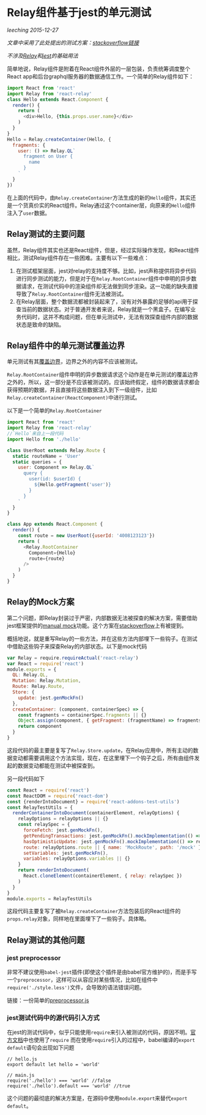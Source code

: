 # Relay组件基于jest的单元测试
*leeching 2015-12-27*

*文章中采用了此处提出的测试方案：[stackoverflow链接](http://stackoverflow.com/a/32908821)*

*不涉及[Relay](http://facebook.github.io/relay)和[jest](http://facebook.github.io/jest)的基础用法*

简单地说，Relay组件是附着在React组件外层的一层包装，负责统筹调度整个React app和后台graphql服务器的数据通信工作。一个简单的Relay组件如下：

```js
import React from 'react'
import Relay from 'react-relay'
class Hello extends React.Component {
  render() {
    return (
      <div>Hello, {this.props.user.name}</div>
    )
  }
}
Hello = Relay.createContainer(Hello, {
  fragments: {
    user: () => Relay.QL`
      fragment on User {
        name
      }
    `
  }
})
```

在上面的代码中，由`Relay.createContainer`方法生成的新的`Hello`组件，其实还是一个货真价实的React组件。Relay通过这个container层，向原来的`Hello`组件注入了`user`数据。

## Relay测试的主要问题
虽然，Relay组件其实也还是React组件，但是，经过实际操作发现，和React组件相比，测试Relay组件存在一些困难。主要有以下一些难点：

1.  在测试框架层面，jest对relay的支持度不够。比如，jest声称提供将异步代码进行同步测试的能力，但是对于在`Relay.RootContainer`组件中申明的异步数据请求，在测试代码中的渲染组件却无法做到同步渲染。这一功能的缺失直接导致了`Relay.RootContainer`组件无法被测试。
2.  在Relay层面，整个数据流都被封装起来了，没有对外暴露的足够的api用于探查当前的数据状态。对于普通开发者来说，Relay就是一个黑盒子。在编写业务代码时，这并不构成问题，但在单元测试中，无法有效探查组件内部的数据状态是致命的缺陷。

## Relay组件中的单元测试覆盖边界
单元测试有其[覆盖边界](src/unit_test_of_front_end.md#单元测试的覆盖边界)，边界之外的内容不应该被测试。

`Relay.RootContainer`组件申明的异步数据请求这个动作是在单元测试的覆盖边界之外的，所以，这一部分是不应该被测试的。应该始终假定，组件的数据请求都会获得预期的数据，并且直接将这些数据注入到下一级组件，比如`Relay.createContainer(ReactComponent)`中进行测试。

以下是一个简单的`Relay.RootContainer`
```js
import React from 'react'
import Relay from 'react-relay'
//`Hello`来自上一段代码
import Hello from './hello'

class UserRoot extends Relay.Route {
  static routeName = 'User'
  static queries = {
    user: Component => Relay.QL`
      query {
        user(id: $userId) {
          ${Hello.getFragment('user')}
        }
      }
    `
  }
}

class App extends React.Component {
  render() {
    const route = new UserRoot({userId: '4008123123'})
    return (
      <Relay.RootContainer
        Component={Hello}
        route={route}
      />
    )
  }
}
```

## Relay的Mock方案
第二个问题，即Relay封装过于严密，内部数据无法被探查的解决方案，需要借助jest框架提供的[manual mock](http://facebook.github.io/jest/docs/manual-mocks.html#content)功能。这个方案在[stackoverflow](http://stackoverflow.com/a/32908821)上有被提到。

概括地说，就是重写Relay的一些方法，并在这些方法内部埋下一些钩子。在测试中借助这些钩子来探查Relay的内部状态。以下是mock代码
```js
var Relay = require.requireActual('react-relay')
var React = require('react')
module.exports = {
  QL: Relay.QL,
  Mutation: Relay.Mutation,
  Route: Relay.Route,
  Store: {
    update: jest.genMockFn()
  },
  createContainer: (component, containerSpec) => {
    const fragments = containerSpec.fragments || {}
    Object.assign(component, { getFragment: (fragmentName) => fragments[fragmentName] })
    return component
  }
}
```
这段代码的最主要是复写了`Relay.Store.update`，在Relay应用中，所有主动的数据变动都需要调用这个方法实现，现在，在这里埋下一个钩子之后，所有由组件发起的数据变动都能在测试中被探查到。

另一段代码如下
```js
const React = require('react')
const ReactDOM = require('react-dom')
const {renderIntoDocument} = require('react-addons-test-utils')
const RelayTestUtils = {
  renderContainerIntoDocument(containerElement, relayOptions) {
    relayOptions = relayOptions || {}
    const relaySpec = {
      forceFetch: jest.genMockFn(),
      getPendingTransactions: jest.genMockFn().mockImplementation(() => relayOptions.pendingTransactions),
      hasOptimisticUpdate: jest.genMockFn().mockImplementation(() => relayOptions.hasOptimisticUpdate),
      route: relayOptions.route || { name: 'MockRoute', path: '/mock' },
      setVariables: jest.genMockFn(),
      variables: relayOptions.variables || {}
    }
    return renderIntoDocument(
      React.cloneElement(containerElement, { relay: relaySpec })
    )
  }
}
module.exports = RelayTestUtils
```
这段代码主要复写了被`Relay.createContainer`方法包装后的React组件的`props.relay`对象，同样地在里面埋下了一些钩子。具体略。

## Relay测试的其他问题
### jest preprocessor
非常不建议使用`babel-jest`插件(即使这个插件是由babel官方维护的)，而是手写一个`preprocessor`，这样可以从容应对某些情况，比如在组件中`require('./style.less')`文件，会导致的语法错误问题。

链接：一份简单的[preprocessor.js](https://github.com/leeching/relay-test-demo/blob/master/scripts/babel-jest.js)

### jest测试代码中的源代码引入方式
在jest的测试代码中，似乎只能使用`require`来引入被测试的代码，原因不明。[官方文档](http://facebook.github.io/jest/docs/tutorial-react.html#content)中也使用了`require`
而在使用`require`引入的过程中，babel编译的`export default`语句会出现如下问题
```
// hello.js
export default let hello = 'world'

// main.js
require('./hello') === 'world' //false
require('./hello').default === 'world' //true
```
这个问题的最彻底的解决方案是，在源码中使用`module.export`来替代`export default`。
